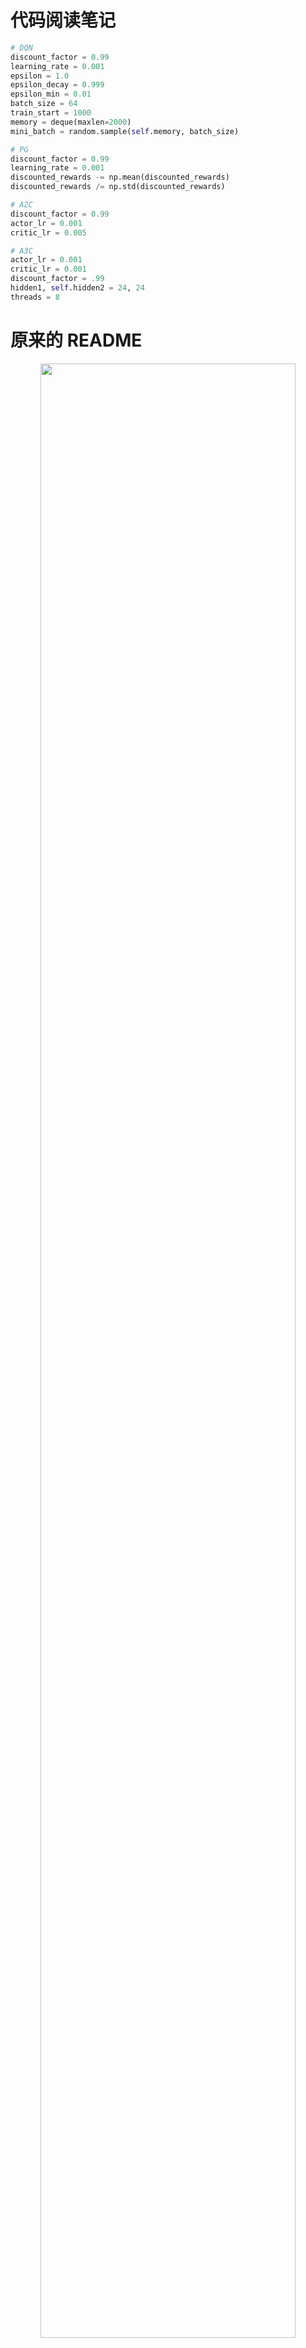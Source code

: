 # 代码阅读笔记

```python
# DQN
discount_factor = 0.99
learning_rate = 0.001
epsilon = 1.0
epsilon_decay = 0.999
epsilon_min = 0.01
batch_size = 64
train_start = 1000
memory = deque(maxlen=2000)
mini_batch = random.sample(self.memory, batch_size)

# PG
discount_factor = 0.99
learning_rate = 0.001
discounted_rewards -= np.mean(discounted_rewards)
discounted_rewards /= np.std(discounted_rewards)

# A2C
discount_factor = 0.99
actor_lr = 0.001
critic_lr = 0.005

# A3C
actor_lr = 0.001
critic_lr = 0.001
discount_factor = .99
hidden1, self.hidden2 = 24, 24
threads = 8
```

# 原来的 README

<p align="center"><img width="90%" src="images/Reinforcement-Learning.png"></p>

--------------------------------------------------------------------------------

> Minimal and clean examples of reinforcement learning algorithms presented by [RLCode](https://rlcode.github.io) team.
>
> Maintainers - [Woongwon](https://github.com/dnddnjs), [Youngmoo](https://github.com/zzing0907), [Hyeokreal](https://github.com/Hyeokreal), [Uiryeong](https://github.com/wooridle), [Keon](https://github.com/keon)

From the basics to deep reinforcement learning, this repo provides easy-to-read code examples. One file for each algorithm.
Please feel free to create a [Pull Request](https://github.com/rlcode/reinforcement-learning/pulls), or open an [issue](https://github.com/rlcode/reinforcement-learning/issues)!

## Dependencies
1. Python 3.5
2. Tensorflow 1.0.0
3. Keras
4. numpy
5. pandas
6. matplot
7. pillow
8. Skimage
9. h5py

### Install Requirements
```
pip install -r requirements.txt
```

## Table of Contents

**Grid World** - Mastering the basics of reinforcement learning in the simplified world called "Grid World"

- [Policy Iteration](./1-grid-world/1-policy-iteration)
- [Value Iteration](./1-grid-world/2-value-iteration)
- [Monte Carlo](./1-grid-world/3-monte-carlo)
- [SARSA](./1-grid-world/4-sarsa)
- [Q-Learning](./1-grid-world/5-q-learning)
- [Deep SARSA](./1-grid-world/6-deep-sarsa)
- [REINFORCE](./1-grid-world/7-reinforce)

**CartPole** - Applying deep reinforcement learning on basic Cartpole game.

- [Deep Q Network](./2-cartpole/1-dqn)
- [Double Deep Q Network](./2-cartpole/2-double-dqn)
- [Policy Gradient](./2-cartpole/3-reinforce)
- [Actor Critic (A2C)](./2-cartpole/4-actor-critic)
- [Asynchronous Advantage Actor Critic (A3C)](./2-cartpole/5-a3c)

**Atari** - Mastering Atari games with Deep Reinforcement Learning

- **Breakout** - [DQN](./3-atari/1-breakout/breakout_dqn.py), [DDQN](./3-atari/1-breakout/breakout_ddqn.py) [Dueling DDQN](./3-atari/1-breakout/breakout_ddqn.py) [A3C](./3-atari/1-breakout/breakout_a3c.py)
- **Pong** - [Policy Gradient](./3-atari/2-pong/pong_reinforce.py)

**OpenAI GYM** - [WIP]

- Mountain Car - [DQN](./4-gym/1-mountaincar)
